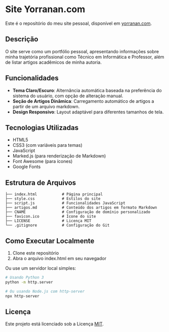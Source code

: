 # Site Yorranan.com

Este é o repositório do meu site pessoal, disponível em [yorranan.com](https://www.yorranan.com).

## Descrição

O site serve como um portfólio pessoal, apresentando informações sobre minha trajetória profissional como Técnico em Informática e Professor, além de listar artigos acadêmicos de minha autoria.

## Funcionalidades

- **Tema Claro/Escuro**: Alternância automática baseada na preferência do sistema do usuário, com opção de alteração manual.
- **Seção de Artigos Dinâmica**: Carregamento automático de artigos a partir de um arquivo markdown.
- **Design Responsivo**: Layout adaptável para diferentes tamanhos de tela.

## Tecnologias Utilizadas

- HTML5
- CSS3 (com variáveis para temas)
- JavaScript
- Marked.js (para renderização de Markdown)
- Font Awesome (para ícones)
- Google Fonts

## Estrutura de Arquivos

```
├── index.html           # Página principal
├── style.css            # Estilos do site
├── script.js            # Funcionalidades JavaScript
├── artigos.md           # Conteúdo dos artigos em formato Markdown
├── CNAME                # Configuração de domínio personalizado
├── favicon.ico          # Ícone do site
├── LICENSE              # Licença MIT
└── .gitignore           # Configuração do Git
```

## Como Executar Localmente

1. Clone este repositório
2. Abra o arquivo index.html em seu navegador

Ou use um servidor local simples:

```bash
# Usando Python 3
python -m http.server

# Ou usando Node.js com http-server
npx http-server
```

## Licença

Este projeto está licenciado sob a Licença [MIT](./LICENSE).
